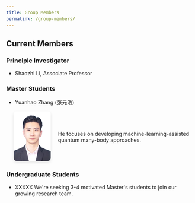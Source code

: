 ```yaml
---
title: Group Members
permalink: /group-members/
---
```


## Current Members

### Principle Investigator
- Shaozhi Li, Associate Professor


### Master Students
- Yuanhao Zhang (张元浩)
<div style="display: flex; align-items: center; margin: 15px 0 15px 20px; gap: 20px;">
    <div style="flex-shrink: 0;">
      <img src="../images/zhangyuanhao.jpg" width="100" style="border-radius: 8px; box-shadow: 0 4px 8px rgba(0,0,0,0.1);">
    </div>
    <div style="font-style: regular;">
      He focuses on developing machine-learning-assisted quantum many-body approaches.
    </div>
  </div>


### Undergraduate Students
- XXXXX
We're seeking 3-4 motivated Master's students to join our growing research team.

